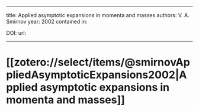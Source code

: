 
---
title: Applied asymptotic expansions in momenta and masses
authors: V. A. Smirnov
year: 2002
contained in: 

DOI: 
url: 

---
# [[zotero://select/items/@smirnovAppliedAsymptoticExpansions2002|Applied asymptotic expansions in momenta and masses]]
